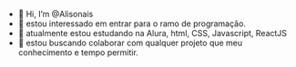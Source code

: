 - 👋 Hi, I’m @Alisonais
- 👀 estou interessado em entrar para o ramo de programação.  
- 🌱 atualmente estou estudando na Alura, html, CSS, Javascript, ReactJS
- 🌱 estou buscando colaborar com qualquer projeto que meu conhecimento e tempo permitir.

<!---
Alisonais/Alisonais is a ✨ special ✨ repository because its `README.md` (this file) appears on your GitHub profile.
You can click the Preview link to take a look at your changes.
--->
